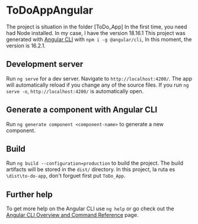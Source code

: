 # ToDoAppAngular

The project is situation in the folder [ToDo_App]
In the first time, you need had Node installed. In my case, I have the version 18.16.1
This project was generated with [Angular CLI](https://github.com/angular/angular-cli) with `npm i -g @angular/cli`, In this moment, the version is 16.2.1.

## Development server

Run `ng serve` for a dev server. Navigate to `http://localhost:4200/`. The app will automatically reload if you change any of the source files.
If you run `ng serve -o`, `http://localhost:4200/` is automatically open.

## Generate a component with Angular CLI

Run `ng generate component <component-name>` to generate a new component.

## Build

Run `ng build --configuration=production` to build the project. The build artifacts will be stored in the `dist/` directory.
In this project, la ruta es `\dist\to-do-app`, don't forguet first put `ToDo_App`.

## Further help

To get more help on the Angular CLI use `ng help` or go check out the [Angular CLI Overview and Command Reference](https://angular.io/cli) page.
